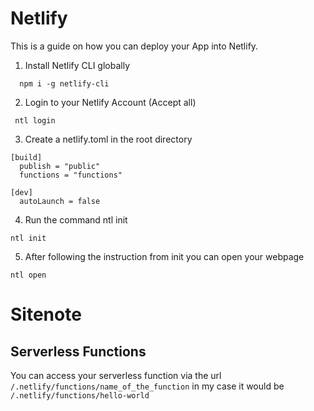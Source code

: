 # Netlify

This is a guide on how you can deploy your App into Netlify.

1. Install Netlify CLI globally

```shell
  npm i -g netlify-cli
```

2. Login to your Netlify Account (Accept all)

```shell
 ntl login
```

3. Create a netlify.toml in the root directory

```shell
[build]
  publish = "public"
  functions = "functions"

[dev]
  autoLaunch = false
```

4. Run the command ntl init

```shell
ntl init
```

5. After following the instruction from init you can open your webpage

```shell
ntl open
```

# Sitenote

## Serverless Functions

You can access your serverless function via the url `/.netlify/functions/name_of_the_function` in my case it would be `/.netlify/functions/hello-world`

